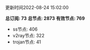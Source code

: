 更新时间2022-08-24 15:02:00

**总订阅: 73**
**总节点: 2873**
**有效节点: 769**
- ss节点: 406
- v2ray节点: 322
- trojan节点: 41
